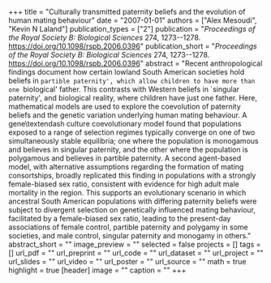+++
title = "Culturally transmitted paternity beliefs and the evolution of human mating behaviour"
date = "2007-01-01"
authors = ["Alex Mesoudi", "Kevin N Laland"]
publication_types = ["2"]
publication = "_Proceedings of the Royal Society B: Biological Sciences_ 274, 1273--1278. https://doi.org/10.1098/rspb.2006.0396"
publication_short = "_Proceedings of the Royal Society B: Biological Sciences_ 274, 1273--1278. https://doi.org/10.1098/rspb.2006.0396"
abstract = "Recent anthropological findings document how certain lowland South American societies hold beliefs in `partible paternity', which allow children to have more than one `biological' father. This contrasts with Western beliefs in `singular paternity', and biological reality, where children have just one father. Here, mathematical models are used to explore the coevolution of paternity beliefs and the genetic variation underlying human mating behaviour. A gene\textendash culture coevolutionary model found that populations exposed to a range of selection regimes typically converge on one of two simultaneously stable equilibria; one where the population is monogamous and believes in singular paternity, and the other where the population is polygamous and believes in partible paternity. A second agent-based model, with alternative assumptions regarding the formation of mating consortships, broadly replicated this finding in populations with a strongly female-biased sex ratio, consistent with evidence for high adult male mortality in the region. This supports an evolutionary scenario in which ancestral South American populations with differing paternity beliefs were subject to divergent selection on genetically influenced mating behaviour, facilitated by a female-biased sex ratio, leading to the present-day associations of female control, partible paternity and polygamy in some societies, and male control, singular paternity and monogamy in others."
abstract_short = ""
image_preview = ""
selected = false
projects = []
tags = []
url_pdf = ""
url_preprint = ""
url_code = ""
url_dataset = ""
url_project = ""
url_slides = ""
url_video = ""
url_poster = ""
url_source = ""
math = true
highlight = true
[header]
image = ""
caption = ""
+++
